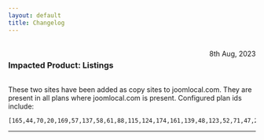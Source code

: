 ```yaml
---
layout: default
title: Changelog
---
```


<br/>
<div style="width: 100%;">
    <h3 style="display: inline-block;">Impacted Product: Listings</h3>
    <span style="float: right">8th Aug, 2023</span>
</div>

These two sites have been added as copy sites to joomlocal.com. They are present in all plans where joomlocal.com is present. Configured plan ids include:

```
[165,44,70,20,169,57,137,58,61,88,115,124,174,161,139,48,123,52,71,47,23,59,55,133,146,22,78,138,86,176,143,182,130,171,76,69,90,43,151,153,155,156,164,125,173,175,179,201,189,180,183,184,185,186,190,191,194,200,199,198,196,195,202]
```

* * *